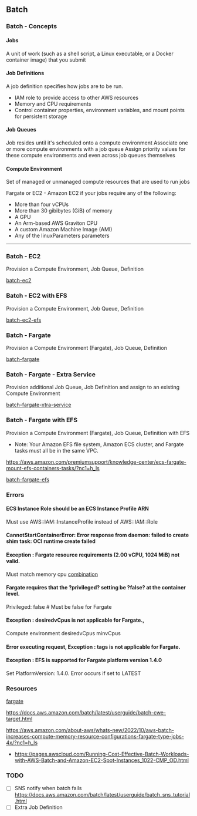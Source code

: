 ## Batch

### Batch - Concepts

#### Jobs
A unit of work (such as a shell script, a Linux executable, or a Docker container image) that you submit

#### Job Definitions
A job definition specifies how jobs are to be run. 
- IAM role to provide access to other AWS resources
- Memory and CPU requirements
- Control container properties, environment variables, and mount points for persistent storage

#### Job Queues
Job resides until it's scheduled onto a compute environment
Associate one or more compute environments with a job queue
Assign priority values for these compute environments and even across job queues themselves

#### Compute Environment
Set of managed or unmanaged compute resources that are used to run jobs

Fargate or EC2 - Amazon EC2 if your jobs require any of the following:
- More than four vCPUs
- More than 30 gibibytes (GiB) of memory
- A GPU
- An Arm-based AWS Graviton CPU
- A custom Amazon Machine Image (AMI)
- Any of the linuxParameters parameters

-----------------------------------------------------------------------------------------------------------------------

### Batch - EC2

Provision a Compute Environment, Job Queue, Definition

[batch-ec2](batch-ec2.yaml)

### Batch - EC2 with EFS

Provision a Compute Environment, Job Queue, Definition

[batch-ec2-efs](batch-ec2-efs.yaml)

### Batch - Fargate

Provision a Compute Environment (Fargate), Job Queue, Definition

[batch-fargate](batch-fargate.yaml)

### Batch - Fargate - Extra Service

Provision additional Job Queue, Job Definition and assign to an existing Compute Environment

[batch-fargate-xtra-service](batch-fargate-xtra-service.yaml)

### Batch - Fargate with EFS

Provision a Compute Environment (Fargate), Job Queue, Definition with EFS

- Note: Your Amazon EFS file system, Amazon ECS cluster, and Fargate tasks must all be in the same VPC.

https://aws.amazon.com/premiumsupport/knowledge-center/ecs-fargate-mount-efs-containers-tasks/?nc1=h_ls

[batch-fargate-efs](batch-fargate-efs.yaml)

### Errors

#### ECS Instance Role should be an ECS Instance Profile ARN
Must use AWS::IAM::InstanceProfile instead of AWS::IAM::Role

#### CannotStartContainerError: Error response from daemon: failed to create shim task: OCI runtime create failed

#### Exception : Fargate resource requirements (2.00 vCPU, 1024 MiB) not valid.
Must match memory cpu [combination](https://docs.aws.amazon.com/AWSCloudFormation/latest/UserGuide/aws-properties-batch-jobdefinition-resourcerequirement.html)


#### Fargate requires that the ?privileged? setting be ?false? at the container level.
Privileged: false # Must be false for Fargate

#### Exception : desiredvCpus is not applicable for Fargate.,
Compute environment  desiredvCpus minvCpus

#### Error executing request, Exception : tags is not applicable for Fargate.

#### Exception : EFS is supported for Fargate platform version 1.4.0

Set PlatformVersion: 1.4.0. Error occurs if set to LATEST


### Resources

[fargate](https://docs.aws.amazon.com/batch/latest/userguide/fargate.html#fargate-job-queues)

https://docs.aws.amazon.com/batch/latest/userguide/batch-cwe-target.html

https://aws.amazon.com/about-aws/whats-new/2022/10/aws-batch-increases-compute-memory-resource-configurations-fargate-type-jobs-4x/?nc1=h_ls

- https://pages.awscloud.com/Running-Cost-Effective-Batch-Workloads-with-AWS-Batch-and-Amazon-EC2-Spot-Instances_1022-CMP_OD.html

### TODO

- [ ] SNS notify when batch fails https://docs.aws.amazon.com/batch/latest/userguide/batch_sns_tutorial.html
- [ ] Extra Job Definition